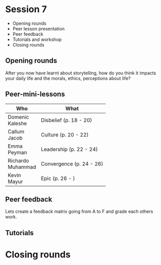 # Session 7

* Opening rounds
* Peer lesson presentation
* Peer feedback
* Tutorials and workshop
* Closing rounds

## Opening rounds

After you now have learnt about storytelling, how do you think it impacts your daily life and the morals, ethics, perceptions about life?

## Peer-mini-lessons

Who | What
--- | -----------
Domenic<br>Kaleshe  | Disbelief (p. 18 - 20)
Callum<br>Jacob | Culture (p. 20 - 22)
Emma<br>Peyman  | Leadership (p. 22 - 24)
Richardo<br>Muhammad  | Convergence (p. 24 - 26)
Kevin<br>Mayur | Epic (p. 26 - )

## Peer feedback

Lets create a feedback matrix going from A to F and grade each others work.

## Tutorials

# Closing rounds

